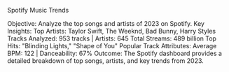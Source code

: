 Spotify Music Trends

Objective: Analyze the top songs and artists of 2023 on Spotify.
Key Insights:
Top Artists: Taylor Swift, The Weeknd, Bad Bunny, Harry Styles
Tracks Analyzed: 953 tracks | Artists: 645
Total Streams: 489 billion
Top Hits: "Blinding Lights," "Shape of You"
Popular Track Attributes: Average BPM: 122 | Danceability: 67%
Outcome: The Spotify dashboard provides a detailed breakdown of top songs, artists, and key trends from 2023.
